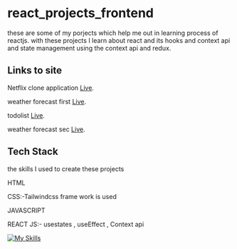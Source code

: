 
# react_projects_frontend

these are some of my porjects which help me out in learning process of reactjs. with these projects I learn about react and its hooks and context api and state management using the context api and redux.

## Links to site

Netflix clone application [Live](https://netflix-clone-18d11.web.app/).

weather forecast first [Live](https://weatherforecastmeet.netlify.app/).

todolist [Live](https://astounding-parfait-ee811a.netlify.app/).

weather forecast sec [Live](https://weatherreportsny.netlify.app/).



## Tech Stack

the  skills I used to create these projects

HTML

CSS:-Tailwindcss frame work is used 

JAVASCRIPT

REACT JS:- usestates , useEffect , Context api



[![My Skills](https://skillicons.dev/icons?i=html,css,js,react)](https://skillicons.dev)



